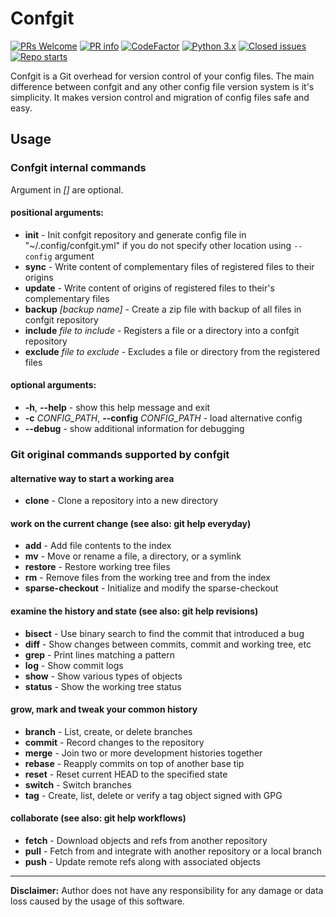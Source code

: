 # Confgit

[![PRs Welcome](https://img.shields.io/badge/PRs-welcome-brightgreen.svg?style=flat-square)](http://makeapullrequest.com)
[![PR info](https://img.shields.io/github/issues-pr/yagarea/confgit)](https://github.com/yagarea/confgit/pulls)
[![CodeFactor](https://www.codefactor.io/repository/github/yagarea/confgit/badge/master)](https://www.codefactor.io/repository/github/yagarea/confgit/overview/master)
[![Python 3.x](https://img.shields.io/badge/python-3.x-green.svg)](https://www.python.org/)
[![Closed issues](https://img.shields.io/github/issues-closed/yagarea/confgit)](https://github.com/yagarea/confgit/issues)
[![Repo starts](https://img.shields.io/github/stars/yagarea/confgit?style=social)](https://github.com/yagarea/confgit/stargazers)

Confgit is a Git overhead for version control of your config files. The main difference between confgit and any other config file 
version system is it's simplicity. It makes version control and migration of config files safe and easy.

## Usage

### Confgit internal commands
Argument in _[]_ are optional.

#### positional arguments:
- **init**                      - Init confgit repository and generate config file in "~/.config/confgit.yml" if you do not 
  specify other location using `--config` argument
- **sync**                      - Write content of complementary files of registered files to their origins
- **update**                    - Write content of origins of registered files to their's complementary files
- **backup** _[backup name]_    - Create a zip file with backup of all files in confgit repository
- **include** _file to include_ - Registers a file or a directory into a confgit repository
- **exclude** _file to exclude_ - Excludes a file or directory from the registered files 

#### optional arguments:
- **-h**, **--help**                                - show this help message and exit 
- **-c** _CONFIG_PATH_, **--config** _CONFIG_PATH_  - load alternative config
- **--debug**                                       - show additional information for debugging

### Git original commands supported by confgit

#### alternative way to start a working area 
 - **clone**             - Clone a repository into a new directory
    
#### work on the current change (see also: git help everyday)
- **add**               - Add file contents to the index
- **mv**                - Move or rename a file, a directory, or a symlink
- **restore**           - Restore working tree files
- **rm**                - Remove files from the working tree and from the index
- **sparse-checkout**   - Initialize and modify the sparse-checkout
    
#### examine the history and state (see also: git help revisions)
- **bisect**            - Use binary search to find the commit that introduced a bug
- **diff**              - Show changes between commits, commit and working tree, etc
- **grep**              - Print lines matching a pattern
- **log**               - Show commit logs
- **show**              - Show various types of objects
- **status**            - Show the working tree status 
  
#### grow, mark and tweak your common history
- **branch**            - List, create, or delete branches
- **commit**            - Record changes to the repository
- **merge**             - Join two or more development histories together
- **rebase**            - Reapply commits on top of another base tip
- **reset**             - Reset current HEAD to the specified state
- **switch**            - Switch branches
- **tag**               - Create, list, delete or verify a tag object signed with GPG

#### collaborate (see also: git help workflows)
- **fetch**             - Download objects and refs from another repository
- **pull**              - Fetch from and integrate with another repository or a local branch
- **push**              - Update remote refs along with associated objects

---
**Disclaimer:** Author does not have any responsibility for any damage or data loss caused by the usage of this software.
